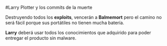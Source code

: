 #Larry Plotter y los commits de la muerte

Destruyendo todos los **exploits**, vencerán a **Balmemort** pero el camino no
será fácil porque sus portátiles no tienen mucha batería.

**Larry** deberá usar todos los conocimientos que adquirido para poder
entregar el producto sin malware.
